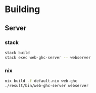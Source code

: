 # Building

## Server

### stack

```sh
stack build
stack exec web-ghc-server -- webserver
```

### nix

```sh
nix build -f default.nix web-ghc
./result/bin/web-ghc-server webserver
```